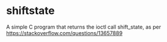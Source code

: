 # shiftstate

A simple C program that returns the ioctl call shift_state, as per https://stackoverflow.com/questions/13657889
